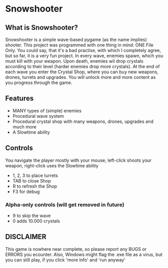 # Snowshooter
## What is Snowshooter?
Snowshooter is a simple wave-based pygame (as the name implies) shooter. This project was programmed with one thing in mind: ONE File Only. You could say, that it's a bad practise, with which I completely agree, but so far, it is a very fun project.
In every wave, enemies spawn, which you must kill with your weapon. Upon death, enemies wil drop crystals according to their level (harder enemies drop more crystals). At the end of each wave you enter the Crystal Shop, where you can buy new weapons, drones, turrets and upgrades. You will unlock more and more content as you progress through the game.
## Features
- MANY types of (simple) enemies
- Procedural wave system
- Procedural crystal shop with many weapons, drones, upgrades and much more
- A Slowtime ability
## Controls
You navigate the player mostly with your mouse; left-click shoots your weapon, right-click uses the Slowtime ability
- 1, 2, 3 to place turrets
- TAB to close Shop
- R to refresh the Shop
- F3 for debug
### Alpha-only controls (will get removed in future)
- 9 to skip the wave
- 0 adds 10.000 crystals
## DISCLAIMER
This game is nowhere near complete, so please report any BUGS or ERRORS you ecounter. Also, Windows might flag the .exe file as a virus, but you can still play, if you click 'more info' and 'run anyway'
